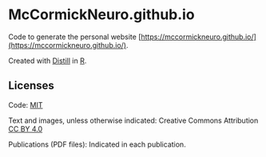 # McCormickNeuro.github.io

Code to generate the personal website [https://mccormickneuro.github.io/](https://mccormickneuro.github.io/).

Created with [Distill](https://rstudio.github.io/distill/) in [R](https://www.r-project.org/). 

## Licenses

Code: [MIT](LICENSE)

Text and images, unless otherwise indicated: Creative Commons Attribution [CC BY 4.0](https://creativecommons.org/licenses/by/4.0/legalcode)

Publications (PDF files): Indicated in each publication.